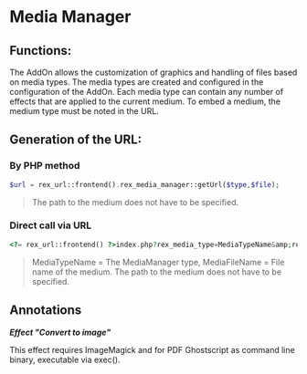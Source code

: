 # Media Manager

## Functions:

The AddOn allows the customization of graphics and handling of files based on media types. The media types are created and configured in the configuration of the AddOn. Each media type can contain any number of effects that are applied to the current medium. To embed a medium, the medium type must be noted in the URL.

## Generation of the URL:

### By PHP method

```php
$url = rex_url::frontend().rex_media_manager::getUrl($type,$file); 
```
> The path to the medium does not have to be specified.  


### Direct call via URL 

```php
<?= rex_url::frontend() ?>index.php?rex_media_type=MediaTypeName&amp;rex_media_file=MediaFileName
```

> MediaTypeName = The MediaManager type, MediaFileName = File name of the medium. The path to the medium does not have to be specified.  

## Annotations

***Effect "Convert to image"***

This effect requires ImageMagick and for PDF Ghostscript as command line binary, executable via exec().
